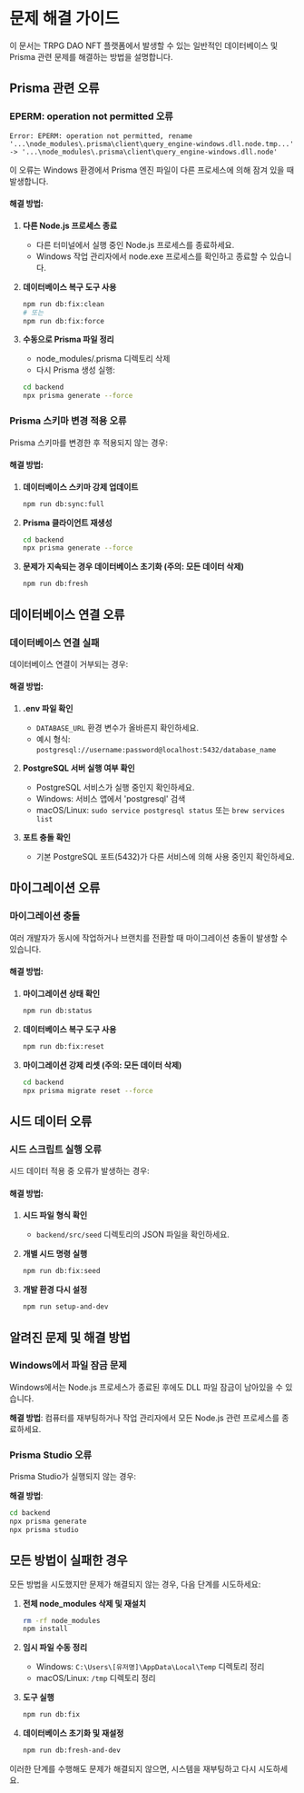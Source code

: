 # 문제 해결 가이드

이 문서는 TRPG DAO NFT 플랫폼에서 발생할 수 있는 일반적인 데이터베이스 및 Prisma 관련 문제를 해결하는 방법을 설명합니다.

## Prisma 관련 오류

### EPERM: operation not permitted 오류

```
Error: EPERM: operation not permitted, rename '...\node_modules\.prisma\client\query_engine-windows.dll.node.tmp...' -> '...\node_modules\.prisma\client\query_engine-windows.dll.node'
```

이 오류는 Windows 환경에서 Prisma 엔진 파일이 다른 프로세스에 의해 잠겨 있을 때 발생합니다.

#### 해결 방법:

1. **다른 Node.js 프로세스 종료**
   - 다른 터미널에서 실행 중인 Node.js 프로세스를 종료하세요.
   - Windows 작업 관리자에서 node.exe 프로세스를 확인하고 종료할 수 있습니다.

2. **데이터베이스 복구 도구 사용**
   ```bash
   npm run db:fix:clean
   # 또는
   npm run db:fix:force
   ```

3. **수동으로 Prisma 파일 정리**
   - node_modules/.prisma 디렉토리 삭제
   - 다시 Prisma 생성 실행:
   ```bash
   cd backend
   npx prisma generate --force
   ```

### Prisma 스키마 변경 적용 오류

Prisma 스키마를 변경한 후 적용되지 않는 경우:

#### 해결 방법:

1. **데이터베이스 스키마 강제 업데이트**
   ```bash
   npm run db:sync:full
   ```

2. **Prisma 클라이언트 재생성**
   ```bash
   cd backend
   npx prisma generate --force
   ```

3. **문제가 지속되는 경우 데이터베이스 초기화 (주의: 모든 데이터 삭제)**
   ```bash
   npm run db:fresh
   ```

## 데이터베이스 연결 오류

### 데이터베이스 연결 실패

데이터베이스 연결이 거부되는 경우:

#### 해결 방법:

1. **.env 파일 확인**
   - `DATABASE_URL` 환경 변수가 올바른지 확인하세요.
   - 예시 형식: `postgresql://username:password@localhost:5432/database_name`

2. **PostgreSQL 서버 실행 여부 확인**
   - PostgreSQL 서비스가 실행 중인지 확인하세요.
   - Windows: 서비스 앱에서 'postgresql' 검색
   - macOS/Linux: `sudo service postgresql status` 또는 `brew services list`

3. **포트 충돌 확인**
   - 기본 PostgreSQL 포트(5432)가 다른 서비스에 의해 사용 중인지 확인하세요.

## 마이그레이션 오류

### 마이그레이션 충돌

여러 개발자가 동시에 작업하거나 브랜치를 전환할 때 마이그레이션 충돌이 발생할 수 있습니다.

#### 해결 방법:

1. **마이그레이션 상태 확인**
   ```bash
   npm run db:status
   ```

2. **데이터베이스 복구 도구 사용**
   ```bash
   npm run db:fix:reset
   ```

3. **마이그레이션 강제 리셋 (주의: 모든 데이터 삭제)**
   ```bash
   cd backend
   npx prisma migrate reset --force
   ```

## 시드 데이터 오류

### 시드 스크립트 실행 오류

시드 데이터 적용 중 오류가 발생하는 경우:

#### 해결 방법:

1. **시드 파일 형식 확인**
   - `backend/src/seed` 디렉토리의 JSON 파일을 확인하세요.

2. **개별 시드 명령 실행**
   ```bash
   npm run db:fix:seed
   ```

3. **개발 환경 다시 설정**
   ```bash
   npm run setup-and-dev
   ```

## 알려진 문제 및 해결 방법

### Windows에서 파일 잠금 문제

Windows에서는 Node.js 프로세스가 종료된 후에도 DLL 파일 잠금이 남아있을 수 있습니다.

**해결 방법**: 컴퓨터를 재부팅하거나 작업 관리자에서 모든 Node.js 관련 프로세스를 종료하세요.

### Prisma Studio 오류

Prisma Studio가 실행되지 않는 경우:

**해결 방법**:
```bash
cd backend
npx prisma generate
npx prisma studio
```

## 모든 방법이 실패한 경우

모든 방법을 시도했지만 문제가 해결되지 않는 경우, 다음 단계를 시도하세요:

1. **전체 node_modules 삭제 및 재설치**
   ```bash
   rm -rf node_modules
   npm install
   ```

2. **임시 파일 수동 정리**
   - Windows: `C:\Users\[유저명]\AppData\Local\Temp` 디렉토리 정리
   - macOS/Linux: `/tmp` 디렉토리 정리

3. **도구 실행**
   ```bash
   npm run db:fix
   ```

4. **데이터베이스 초기화 및 재설정**
   ```bash
   npm run db:fresh-and-dev
   ```

이러한 단계를 수행해도 문제가 해결되지 않으면, 시스템을 재부팅하고 다시 시도하세요. 